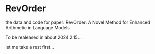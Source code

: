 # RevOrder
the data and code for paper: RevOrder: A Novel Method for Enhanced Arithmetic in Language Models



To be realeased in about 2024.2.15...

let me take a rest first...
